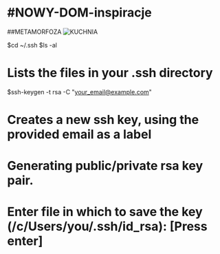 #NOWY-DOM-inspiracje
===================

##METAMORFOZA
![KUCHNIA](http://waszewnetrza.leroymerlin.pl/original/22777_978675.JPG)

$cd ~/.ssh
$ls -al
# Lists the files in your .ssh directory
$ssh-keygen -t rsa -C "your_email@example.com"
# Creates a new ssh key, using the provided email as a label
# Generating public/private rsa key pair.
# Enter file in which to save the key (/c/Users/you/.ssh/id_rsa): [Press enter]
